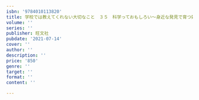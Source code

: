 ```yaml
---
isbn: '9784010113820'
title: 学校では教えてくれない大切なこと　３５　科学っておもしろい～身近な発見で育つ好奇心～（仮）
volume: ''
series: ''
publisher: 旺文社
pubdate: '2021-07-14'
cover: ''
author: ''
description: ''
price: '850'
genre: ''
target: ''
format: ''
content: ''

---
```

